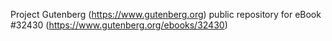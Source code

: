 Project Gutenberg (https://www.gutenberg.org) public repository for eBook #32430 (https://www.gutenberg.org/ebooks/32430)
